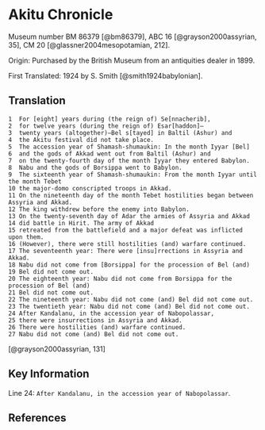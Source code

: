 # Akitu Chronicle

Museum number BM 86379 [@bm86379], ABC 16 [@grayson2000assyrian, 35], CM 20 [@glassner2004mesopotamian, 212].

Origin: Purchased by the British Museum from an antiquities dealer in 1899.

First Translated: 1924 by S. Smith [@smith1924babylonian].

## Translation

```
1  For [eight] years during (the reign of) Se[nnacherib],
2  for twelve years (during the reign of) Esar[haddon]—
3  twenty years (altogether)—Bel s[tayed] in Baltil (Ashur) and
4  the Akitu festival did not take place.
5  The accession year of Shamash-shumaukin: In the month Iyyar [Bel]
6  and the gods of Akkad went out from Baltil (Ashur) and
7  on the twenty-fourth day of the month Iyyar they entered Babylon.
8  Nabu and the gods of Borsippa went to Babylon.
9  The sixteenth year of Shamash-shumaukin: From the month Iyyar until the month Tebet
10 the major-domo conscripted troops in Akkad.
11 On the nineteenth day of the month Tebet hostilities began between Assyria and Akkad.
12 The king withdrew before the enemy into Babylon.
13 On the twenty-seventh day of Adar the armies of Assyria and Akkad
14 did battle in Hirit. The army of Akkad
15 retreated from the battlefield and a major defeat was inflicted upon them.
16 (However), there were still hostilities (and) warfare continued.
17 The seventeenth year: There were [insu]rrections in Assyria and Akkad.
18 Nabu did not come from [Borsippa] for the procession of Bel (and)
19 Bel did not come out.
20 The eighteenth year: Nabu did not come from Borsippa for the procession of Bel (and)
21 Bel did not come out.
22 The nineteenth year: Nabu did not come (and) Bel did not come out.
23 The twentieth year: Nabu did not come (and) Bel did not come out.
24 After Kandalanu, in the accession year of Nabopolassar,
25 there were insurrections in Assyria and Akkad.
26 There were hostilities (and) warfare continued.
27 Nabu did not come (and) Bel did not come out.
```

[@grayson2000assyrian, 131]

## Key Information

Line 24: `After Kandalanu, in the accession year of Nabopolassar`.

## References
